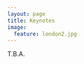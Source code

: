 ```yaml
---
layout: page
title: Keynotes
image:
  feature: london2.jpg
---
```


T.B.A.

<!-- 

## Manik Varma (Microsoft Research India) -  The Extremes of Machine Learning

I will discuss extremely large and extremely small scale machine learning in this talk. I will start by introducing extreme classification – a new area of research focusing on multi-class & multi-label problem involving millions of categories. Extreme classification has opened a new paradigm for thinking about key applications in our industry. I will discuss algorithms for some of these applications and present results on tagging on Wikipedia, product recommendation on Amazon and search and advertising on the Bing search engine. More details can be found on The Extreme Classification Repository at http://manikvarma.org/downloads/XC/XMLRepository.html

In the second part of my talk, I will propose an alternative paradigm for the Internet of Things (IoT) where machine learning algorithms run locally on extremely  resource-constrained edge and endpoint devices without necessarily needing cloud connectivity. This enables many scenarios beyond the pale of the traditional paradigm including low-latency brain implants, precision agriculture on disconnected farms, privacy-preserving smart spectacles, etc. Towards this end, I will discuss developing novel machine learning algorithms that can run on cheap and extremely energy efficient microcontrollers smaller than a grain of rice having just 2 KB RAM with no hardware support for floating point operations. Source code for these algorithms is publicly available as part of Microsoft’s Edge Machine Learning library from https://github.com/Microsoft/EdgeML

<img style="float: right;" src="images/manik.jpg" width="200"> 
| *Bio*: Manik Varma is a principal researcher at Microsoft Research India and an adjunct professor of computer science at the Indian Institute of Technology (IIT) Delhi. His research interests lie in the areas of machine learning, computational advertising and computer vision. Classifiers that he has developed have been deployed on millions of devices around the world and have protected them from viruses and malware. His algorithms are also generating millions of dollars on the Bing search engine (up to sign ambiguity). In 2013, he and John Langford coined the term extreme classification and found that they had inadvertently started a new area in machine learning. Today, by happenstance, extreme classification is thriving in both academia and industry with Manik’s classifiers being used in various Microsoft products as well as in the wider tech sector. Manik recently proclaimed “2 KB (RAM) ought to be enough for everybody” prompting the media in the US, India, China, France, Belgium and Singapore to cover his research and compare him to Bill Gates (unfair, Manik’s more handsome!). Manik has been awarded the Microsoft Gold Star award, the Microsoft Achievement award, won the PASCAL VOC Object Detection Challenge and stood first in chicken chess tournaments and Pepsi drinking competitions. He has served as an area chair/senior PC member for machine learning, artificial intelligence and computer vision conferences such as AAAI, CVPR, ICCV, ICML, IJCAI and NIPS and is  serving as an associate editor of the IEEE PAMI journal. Manik is also a failed physicist (BSc St. Stephen's College, David Raja Ram Prize), theoretician (BA Oxford, Rhodes Scholar), engineer (DPhil Oxford, University Scholar) and mathematician (MSRI Berkeley, Post-doctoral Fellow) |  | 


## Geoff Webb (Monash University) -  Learning in a dynamic and ever changing world

The world is dynamic – in a constant state of flux – but most learned models
are static. Models learned from historical data are likely to decline in
accuracy over time.  I will present our recent work on how to address this
serious issue that confronts many real-world applications of machine
learning.  Methodology: we are developing objective quantitative measures of
drift and effective techniques for assessing them from sample data. Theory:
we posit a strong relationship between drift rate, optimal forgetting rate
and optimal bias/variance profile, with the profound implication that the
fundamental nature of a learning algorithm should ideally change as drift
rate changes. Techniques: we have developed the Extremely Fast Decision
Tree, a statistically more efficient variant of the incremental learning
workhorse, the Very Fast Decision Tree.

<img style="float: right;" src="images/Webb.jpg" width="200"> 
| *Bio*: Geoff Webb is a leading data scientist. He is Director of the Monash
University Centre for Data Science and a Technical Advisor to data science
startups FROOMLE and BigML Inc. The latter have incorporated his best of
class association discovery software, Magnum Opus, as a core component of
their advanced Machine Learning service. He developed many of the key
mechanisms of support-confidence association discovery in the late 1980s.
His OPUS search algorithm remains the state-of-the-art in rule search. He
pioneered multiple research areas as diverse as black-box user modelling,
interactive data analytics and statistically-sound pattern discovery.  He
has developed many useful machine learning algorithms that are widely
deployed.  He was editor in chief of the premier data mining journal, Data
Mining and Knowledge Discovery from 2005 to 2014. He has been Program
Committee Chair of the two top data mining conferences, ACM SIGKDD and IEEE
ICDM, as well as General Chair of ICDM. He is an IEEE Fellow. His many
awards include the inaugural Australian Museum Eureka Prize for Excellence
in Data Science. |  | 


## Sašo Džeroski (Jozef Stefan Institute and the Centre of Excellence for Integrated Approaches in Chemistry and Biology of Proteins, Ljubljana, Slovenia) - Multi-target prediction on data streams

Starting from tree-based regression methods for data streams, we have developed a number of approaches for on-line multi-target prediction. These cover different multi-target prediction tasks such as multi-target regression, multi-label classification and hierarchical versions of these tasks. These also cover a range of tree-based methods, including individual decision trees, option trees and tree ensembles (bagging and random forests). Finally, we have recently also addressed the task of semi-supervised multi-target prediction on data streams. The talk will give an overview of these developments, based on on-line learning of predictive clustering trees, and discuss further research in this area (incl. change detection and feature ranking).

<img style="float: right;" src="images/saso.jpg" width="200"> 
| *Bio*: Sašo Džeroski is a scientific councillor at the Jozef Stefan Institute and the Centre of Excellence for Integrated Approaches in Chemistry and Biology of Proteins, both in Ljubljana, Slovenia. He is also a full professor at the Jozef Stefan International Postgraduate School and the University of Ljubljana, Faculty of Computer and Information Sciences. His research group investigates machine learning and data mining (including structured output prediction and automated modeling of dynamic systems) and their applications (in environmental sciences, incl. ecology/ecological modelling, and life sciences, incl. systems biology/systems medicine).

The publication record of Professor Džeroski includes 30 volumes (1 co-authored book, 4 co-edited research mnographs, 8 conference proceedings published with reputed publishers, 10 workshop proceedings and 7 journal special issues), more than 40 book chapters, more than 150 journal papers (more than 125 in journals with impact factors), and more than 290 conference papers. The latest two research monographs he has co-edited are »Computational Discovery of Scientific Knowledge« (2007) and »Inductive Databases and Constraint-Based Data Mining« (2010). His work is highly cited, with more than 17000 citations and an h-index value of 59 (in Google Scholar on 31 JUL 2018).

He has participated in many international research projects and coordinated three of them in the past. Most recently, he lead the FET XTrack project MAESTRA (Learning from Massive, Incompletely annotated, and Structured Data). He is currently one of the principal investigators in the FET Flagship Human Brain Project. He has been scientific and/or organizational chair of numerous international conferences, including ECML PKDD 2017, DS-2014, MLSB-2009/10, ECEM and EAML-2004, ICML-1999 and ILP-1997/99: ICML and ECML PKDD are two of the most prominent scientific events in the area of machine learning and data science.

Saso Dzeroski received his Ph.D. degree in computer science from the University of Ljubljana in 1995 and was awarded a Jožef Stefan Golden Emblem Prize for his outstanding doctoral dissertation. Immediately thereafter, he received a fellowship from ERCIM, The European Research Consortium for Informatics and Mathematics, awarded to 5% of applicants. He became a fellow of EurAI, the European Association of Artificial Intelligence (formerly ECCAI) in 2008, in recognition for his "Pioneering Work in the field of AI and Outstanding Service for the European AI community". In 2015, he was elected a foreign member of the Macedonian Academy of Sciences and Arts and in 2016 a member of Academia Europea (European Academy of Humanities, Letters and Sciences). 

- [Homepage](http://kt.ijs.si/SasoDzeroski/)
- [Google scholar profile](https://scholar.google.com/citations?hl=en&user=_aIV-aEAAAAJ)

|  | 


## Latifur Khan (Department of Computer Science, University of Texas at Dallas) - Data to Knowledge: Modernizing Political Event Data for Big Data Social Science Research

We have developed the software and big data infrastructure to provide machine coded event data from news reports from historical and real-time inputs from the web. The project is ongoing and will produce coded news reports based on NLP applications across English, Spanish, and Arabic news reports. Human annotations and validations are conducted for data validation and cross-lingual support. Geo-location of the events is also improved for better spatial resolutions. 
One of the main computational challenges we address in this work is related to the efficiency and scalability of parsing online news articles in real-time. In particular, we designed a distributed system with Apache Spark and Kafka to process large amount of news articles for event coders and the actor recommender system. This system processes articles in near real-time while generating events which are provided to end users using our REST API at http://eventdata.utdallas.edu.

This is a collaborative work with political scientists, Dr. Patrick Brandt and Dr. Jennifer Holmes, funded by NSF.


<img style="float: right;" src="images/khan.jpg" width="200"> 
| *Bio*: Dr. Latifur Khan is currently a full Professor (tenured) in the Computer Science department at the University of Texas at Dallas, USA where he has been teaching and conducting research since September 2000. He received his Ph.D. degree in Computer Science from the University of Southern California (USC) in August of 2000. 

Dr. Khan is an ACM Distinguished Scientist. He has received prestigious awards including the IEEE Technical Achievement Award for Intelligence and Security Informatics and IBM Faculty Award (research) 2016.

Dr. Latifur Khan has published over 250 papers in premier journals such as VLDB, Journal of Web Semantics, IEEE TDKE, IEEE TDSC, IEEE TSMC, and AI Research and in prestigious conferences such as AAAI, IJCAI, CIKM, ICDE, ACM GIS, IEEE ICDM, IEEE BigData, ECML/PKDD, PAKDD, ACM Multimedia, ACM WWW, ICWC, ACM SACMAT, IEEE ICSC, IEEE Cloud and INFOCOM. He has been invited to give keynotes and invited talks at a number of conferences hosted by IEEE and ACM. 

Currently, Dr. Khan’s research area focuses on big data management and analytics, data mining and its application over cyber security, complex data management including geo-spatial data and multimedia data. His research has been supported by grants from NSF, the Air Force Office of Scientific Research (AFOSR), DOE, NSA, IBM and HPE.  More details can be found at: www.utdallas.edu/~lkhan/
 |


-->
